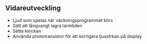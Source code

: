 ## Vidareutveckling

- Ljud som spelas när väckningsprogrammet körs
- Sätt att långvarigt lagra larmtiden
- Sätta klockan
- Använda phototransistor för att korrigera ljusstrkan på display
